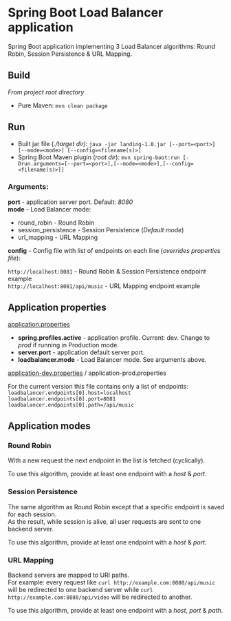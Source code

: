 Spring Boot Load Balancer application
=
Spring Boot application implementing 3 Load Balancer algorithms: Round Robin, Session Persistence &amp; URL Mapping.

## Build
<i>From project root directory</i>
* Pure Maven: `mvn clean package`<br>

## Run
* Built jar file (<i>./target dir)</i>: `java -jar landing-1.0.jar [--port=<port>] [--mode=<mode>] [--config=<filename(s)>]`<br>
* Spring Boot Maven plugin (<i>root dir</i>): `mvn spring-boot:run [-Drun.arguments=[--port=<port>],[--mode=<mode>],[--config=<filename(s)>]]`

### Arguments:
<b>port</b> - application server port. Default: <i>8080</i><br>
<b>mode</b> - Load Balancer mode:
* round_robin - Round Robin
* session_persistence - Session Persistence (<i>Default mode</i>)
* url_mapping - URL Mapping<br>

<b>config</b> - Config file with list of endpoints on each line (<i>overrides properties file</i>):<br>

`http://localhost:8081` - Round Robin & Session Persistence endpoint example<br>
`http://localhost:8081/api/music` - URL Mapping endpoint example<br>

## Application properties
[application.properties](https://github.com/seniorkot/Spring-Load-Balancer/blob/master/src/main/resources/application.properties)<br>
* <b>spring.profiles.active</b> - application profile. Current: </i>dev</i>. Change to <i>prod</i> if running in Production mode.<br>
* <b>server.port</b> - application default server port.<br>
* <b>loadbalancer.mode</b> - Load Balancer mode. See arguments above.

[application-dev.properties](https://github.com/seniorkot/Spring-Load-Balancer/blob/master/src/main/resources/application-dev.properties) / application-prod.properties<br>

For the current version this file contains only a list of endpoints:<br>
`loadbalancer.endpoints[0].host=localhost`<br>
`loadbalancer.endpoints[0].port=8081`<br>
`loadbalancer.endpoints[0].path=/api/music`<br>

## Application modes
### Round Robin
With a new request the next endpoint in the list is fetched (cyclically).<br>

To use this algorithm, provide at least one endpoint with a <i>host</i> & <i>port</i>.
### Session Persistence
The same algorithm as Round Robin except that a specific endpoint is saved for each session.<br> 
As the result, while session is alive, all user requests are sent to one backend server.<br>

To use this algorithm, provide at least one endpoint with a <i>host</i> & <i>port</i>.
### URL Mapping
Backend servers are mapped to URI paths.<br> 
For example: every request like `curl http://example.com:8080/api/music` will be redirected to one backend server while `curl http://example.com:8080/api/video` will be redirected to another.

To use this algorithm, provide at least one endpoint with a <i>host</i>, <i>port</i> & <i>path</i>.

